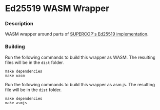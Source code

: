 # Ed25519 WASM Wrapper

### Description
WASM wrapper around parts of [SUPERCOP's Ed25519 implementation](https://bench.cr.yp.to/supercop.html).

### Building
Run the following commands to build this wrapper as WASM. The resulting files will be in the `dist` folder.
```
make dependencies
make wasm
```

Run the following commands to build this wrapper as asm.js. The resulting file will be in the `dist` folder.
```
make dependencies
make asmjs
```
